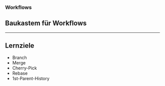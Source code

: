 ### Workflows

## Baukastem für Workflows

---


## Lernziele

 * Branch
 * Merge
 * Cherry-Pick
 * Rebase
 * 1st-Parent-History
